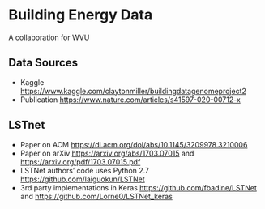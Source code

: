 # Building Energy Data
A collaboration for WVU

## Data Sources

* Kaggle https://www.kaggle.com/claytonmiller/buildingdatagenomeproject2
* Publication https://www.nature.com/articles/s41597-020-00712-x

## LSTnet
* Paper on ACM https://dl.acm.org/doi/abs/10.1145/3209978.3210006
* Paper on arXiv https://arxiv.org/abs/1703.07015 and https://arxiv.org/pdf/1703.07015.pdf
* LSTNet authors’ code uses Python 2.7 https://github.com/laiguokun/LSTNet
* 3rd party implementations in Keras https://github.com/fbadine/LSTNet and https://github.com/Lorne0/LSTNet_keras
